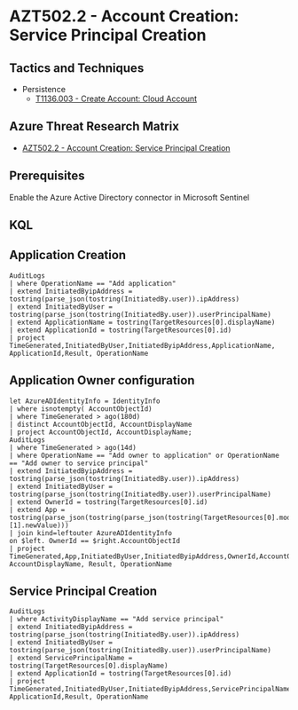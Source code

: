 # AZT502.2 - Account Creation: Service Principal Creation

## Tactics and Techniques

- Persistence
  - [T1136.003 - Create Account: Cloud Account](https://attack.mitre.org/techniques/T1136/003/)

## Azure Threat Research Matrix

- [AZT502.2 - Account Creation: Service Principal Creation](https://microsoft.github.io/Azure-Threat-Research-Matrix/Persistence/AZT502/AZT502-2/)

## Prerequisites

Enable the Azure Active Directory connector in Microsoft Sentinel

## KQL

## Application Creation

```Kusto
AuditLogs
| where OperationName == "Add application"
| extend InitiatedByipAddress = tostring(parse_json(tostring(InitiatedBy.user)).ipAddress)
| extend InitiatedByUser = tostring(parse_json(tostring(InitiatedBy.user)).userPrincipalName)
| extend ApplicationName = tostring(TargetResources[0].displayName)
| extend ApplicationId = tostring(TargetResources[0].id)
| project TimeGenerated,InitiatedByUser,InitiatedByipAddress,ApplicationName, ApplicationId,Result, OperationName
```

## Application Owner configuration

```Kusto
let AzureADIdentityInfo = IdentityInfo
| where isnotempty( AccountObjectId)
| where TimeGenerated > ago(180d)
| distinct AccountObjectId, AccountDisplayName
| project AccountObjectId, AccountDisplayName;
AuditLogs
| where TimeGenerated > ago(14d)
| where OperationName == "Add owner to application" or OperationName == "Add owner to service principal"
| extend InitiatedByipAddress = tostring(parse_json(tostring(InitiatedBy.user)).ipAddress)
| extend InitiatedByUser = tostring(parse_json(tostring(InitiatedBy.user)).userPrincipalName)
| extend OwnerId = tostring(TargetResources[0].id)
| extend App = tostring(parse_json(tostring(parse_json(tostring(TargetResources[0].modifiedProperties))[1].newValue)))
| join kind=leftouter AzureADIdentityInfo
on $left. OwnerId == $right.AccountObjectId
| project TimeGenerated,App,InitiatedByUser,InitiatedByipAddress,OwnerId,AccountObjectId, AccountDisplayName, Result, OperationName
```

## Service Principal Creation

```Kusto
AuditLogs
| where ActivityDisplayName == "Add service principal"
| extend InitiatedByipAddress = tostring(parse_json(tostring(InitiatedBy.user)).ipAddress)
| extend InitiatedByUser = tostring(parse_json(tostring(InitiatedBy.user)).userPrincipalName)
| extend ServicePrincipalName = tostring(TargetResources[0].displayName)
| extend ApplicationId = tostring(TargetResources[0].id)
| project TimeGenerated,InitiatedByUser,InitiatedByipAddress,ServicePrincipalName, ApplicationId,Result, OperationName

```
